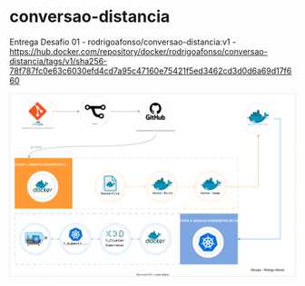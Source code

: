 # conversao-distancia

Entrega Desafio 01 - rodrigoafonso/conversao-distancia:v1 - https://hub.docker.com/repository/docker/rodrigoafonso/conversao-distancia/tags/v1/sha256-78f787fc0e63c6030efd4cd7a95c47160e75421f5ed3462cd3d0d6a69d17f660

![Diagrama de Fluxo](diagrama.drawio.svg)

